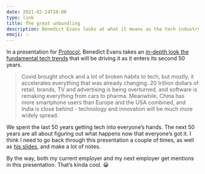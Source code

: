 ```yaml
---
date: 2021-02-14T20:00
type: link
title: The great unbundling
description: Benedict Evans looks at what it means as the tech industry enters its second 50 years.
emoji: 💥
---
```


In a presentation for [Protocol][p], Benedict Evans takes an [in-depth look the fundamental tech trends][link] that will be driving it as it enters its second 50 years.

> Covid brought shock and a lot of broken habits to tech, but mostly, it accelerates everything that was already changing. 20 trillion dollars of retail, brands, TV and advertising is being overturned, and software is remaking everything from cars to pharma. Meanwhile, China has more smartphone users than Europe and the USA combined, and India is close behind - technology and innovation will be much more widely spread.

We spent the last 50 years getting tech into everyone’s hands. The next 50 years are all about figuring out what happens now that everyone’s got it. I think I need to go back through this presentation a couple of times, as well as [his slides][s], and make a lot of notes.

By the way, both my current employer and my next employer get mentions in this presentation. That’s kinda cool. 😀

[link]: https://www.youtube.com/watch?v=6E-r55HS0j4
[p]: https://www.protocol.com
[s]: https://www.ben-evans.com/presentations
